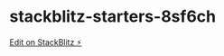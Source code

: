 # stackblitz-starters-8sf6ch

[Edit on StackBlitz ⚡️](https://stackblitz.com/edit/stackblitz-starters-8sf6ch)